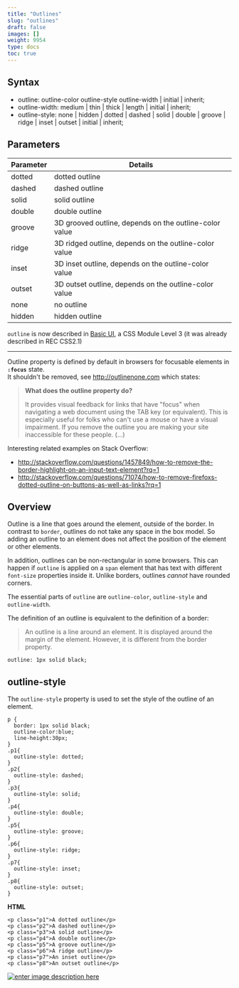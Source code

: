 ```yaml
---
title: "Outlines"
slug: "outlines"
draft: false
images: []
weight: 9954
type: docs
toc: true
---
```


## Syntax
   - outline: outline-color outline-style outline-width | initial | inherit;
   - outline-width: medium | thin | thick | length | initial | inherit;
   - outline-style: none | hidden | dotted | dashed | solid | double | groove | ridge | inset | outset | initial | inherit;



## Parameters
| Parameter| Details |
| ------ | ------ |
| dotted | dotted outline |
| dashed| dashed outline|
| solid | solid outline |
| double| double outline   |
| groove| 3D grooved outline, depends on the outline-color value   |
| ridge| 3D ridged outline, depends on the outline-color value|
|inset|3D inset outline, depends on the outline-color value|
|outset|3D outset outline, depends on the outline-color value|
|none|no outline|
|hidden|hidden outline|

`outline` is now described in [Basic UI](https://www.w3.org/TR/css-ui-3/#outline-props), a CSS Module Level 3 (it was already described in REC CSS2.1)

-----
Outline property is defined by default in browsers for focusable elements in **`:focus`** state.  
It shouldn't be removed, see http://outlinenone.com which states:

> **What does the outline property do?**
> 
> It provides visual feedback for links that have "focus" when navigating a web document using the TAB key (or equivalent). This is especially useful for folks who can't use a mouse or have a visual impairment. If you remove the outline you are making your site inaccessible for these people. (…)

Interesting related examples on Stack Overflow:

- http://stackoverflow.com/questions/1457849/how-to-remove-the-border-highlight-on-an-input-text-element?rq=1
- http://stackoverflow.com/questions/71074/how-to-remove-firefoxs-dotted-outline-on-buttons-as-well-as-links?rq=1

## Overview
Outline is a line that goes around the element, outside of the border. In contrast to ``border``, outlines do not take any space in the box model. So adding an outline to an element does not affect the position of the element or other elements.

In addition, outlines can be non-rectangular in some browsers. This can happen if ``outline`` is applied on a ``span`` element that has text with different ``font-size`` properties inside it. Unlike borders, outlines *cannot* have rounded corners.

The essential parts of ``outline`` are ``outline-color``, ``outline-style`` and ``outline-width``.

The definition of an outline is equivalent to the definition of a border:

> An outline is a line around an element. It is displayed around the margin of the element. However, it is different from the border property.

```
outline: 1px solid black;
```

## outline-style
The `outline-style` property is used to set the style of the outline of an element.

<!-- language: lang-css -->

    p {
      border: 1px solid black;
      outline-color:blue;
      line-height:30px;
    }
    .p1{
      outline-style: dotted;
    }
    .p2{
      outline-style: dashed;
    }
    .p3{
      outline-style: solid;
    }
    .p4{
      outline-style: double;
    }
    .p5{
      outline-style: groove;
    }
    .p6{
      outline-style: ridge;
    }
    .p7{
      outline-style: inset;
    }
    .p8{
      outline-style: outset;
    }

**HTML**

    <p class="p1">A dotted outline</p>
    <p class="p2">A dashed outline</p>
    <p class="p3">A solid outline</p>
    <p class="p4">A double outline</p>
    <p class="p5">A groove outline</p>
    <p class="p6">A ridge outline</p>
    <p class="p7">An inset outline</p>
    <p class="p8">An outset outline</p>

[![enter image description here][1]][1]


  [1]: http://i.stack.imgur.com/KHAoO.png


